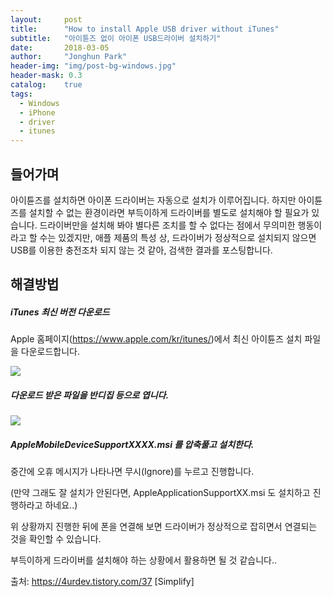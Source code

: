 ```yaml
---
layout:     post
title:      "How to install Apple USB driver without iTunes"
subtitle:   "아이튠즈 없이 아이폰 USB드라이버 설치하기"
date:       2018-03-05
author:     "Jonghun Park"
header-img: "img/post-bg-windows.jpg"
header-mask: 0.3
catalog:    true
tags:
  - Windows
  - iPhone
  - driver
  - itunes
---
```


## 들어가며

아이튠즈를 설치하면 아이폰 드라이버는 자동으로 설치가 이루어집니다. 하지만 아이튠즈를 설치할 수 없는 환경이라면 부득이하게 드라이버를 별도로 설치해야 할 필요가 있습니다. 드라이버만을 설치해 봐야 별다른 조치를 할 수 없다는 점에서 무의미한 행동이라고 할 수는 있겠지만, 애플 제품의 특성 상, 드라이버가 정상적으로 설치되지 않으면 USB를 이용한 충전조차 되지 않는 것 같아, 검색한 결과를 포스팅합니다. 


## 해결방법

##### iTunes 최신 버전 다운로드

Apple 홈페이지(https://www.apple.com/kr/itunes/)에서 최신 아이튠즈 설치 파일을 다운로드합니다. 

![](/blog/img/post/2018-03-05-win-install-iphone-driver/win-install-iphone-driver-00001.png)

##### 다운로드 받은 파일을 반디집 등으로 엽니다. 

![](/blog/img/post/2018-03-05-win-install-iphone-driver/win-install-iphone-driver-00002.png)

##### AppleMobileDeviceSupportXXXX.msi 를 압축풀고 설치한다.

중간에 오휴 메시지가 나타나면 무시(Ignore)를 누르고 진행합니다. 

(만약 그래도 잘 설치가 안된다면, AppleApplicationSupportXX.msi 도 설치하고 진행하라고 하네요..)



위 상황까지 진행한 뒤에 폰을 연결해 보면 드라이버가 정상적으로 잡히면서 연결되는 것을 확인할 수 있습니다. 

부득이하게 드라이버를 설치해야 하는 상황에서 활용하면 될 것 같습니다..



출처: https://4urdev.tistory.com/37 [Simplify]